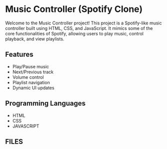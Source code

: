 # Music Controller (Spotify Clone)

Welcome to the Music Controller project! This project is a Spotify-like music controller built using HTML, CSS, and JavaScript. It mimics some of the core functionalities of Spotify, allowing users to play music, control playback, and view playlists.

## Features

- Play/Pause music
- Next/Previous track
- Volume control
- Playlist navigation
- Dynamic UI updates

## Programming Languages

- HTML
- CSS
- JAVASCRIPT

## FILES


